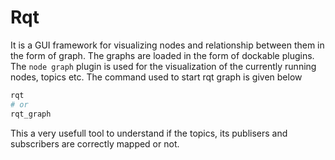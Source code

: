 # Rqt

It is a GUI framework for visualizing nodes and relationship between them in the form of graph. The graphs are loaded in the form of dockable plugins. The `node graph` plugin is used for the visualization of the currently running nodes, topics etc. The command used to start rqt graph is given below

```bash
rqt
# or
rqt_graph
```

This a very usefull tool to understand if the topics, its publisers and subscribers are correctly mapped or not. 
